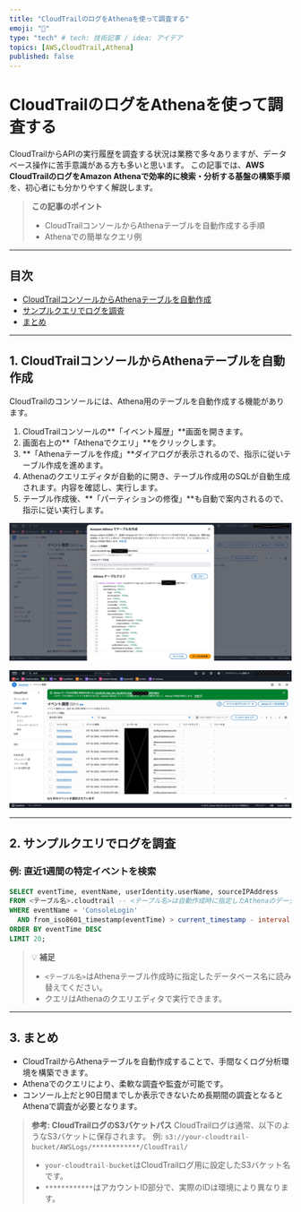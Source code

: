 ```yaml
---
title: "CloudTrailのログをAthenaを使って調査する"
emoji: "💭"
type: "tech" # tech: 技術記事 / idea: アイデア
topics: [AWS,CloudTrail,Athena]
published: false
---
```


# CloudTrailのログをAthenaを使って調査する

CloudTrailからAPIの実行履歴を調査する状況は業務で多々ありますが、データベース操作に苦手意識がある方も多いと思います。
この記事では、**AWS CloudTrailのログをAmazon Athenaで効率的に検索・分析する基盤の構築手順**を、初心者にも分かりやすく解説します。

> **この記事のポイント**
> - CloudTrailコンソールからAthenaテーブルを自動作成する手順
> - Athenaでの簡単なクエリ例

---

## 目次
- [CloudTrailコンソールからAthenaテーブルを自動作成](#cloudtrailコンソールからathenaテーブルを自動作成)
- [サンプルクエリでログを調査](#サンプルクエリでログを調査)
- [まとめ](#まとめ)

---

## 1. CloudTrailコンソールからAthenaテーブルを自動作成

CloudTrailのコンソールには、Athena用のテーブルを自動作成する機能があります。

1. CloudTrailコンソールの**「イベント履歴」**画面を開きます。
2. 画面右上の**「Athenaでクエリ」**をクリックします。
3. **「Athenaテーブルを作成」**ダイアログが表示されるので、指示に従いテーブル作成を進めます。
4. Athenaのクエリエディタが自動的に開き、テーブル作成用のSQLが自動生成されます。内容を確認し、実行します。
5. テーブル作成後、**「パーティションの修復」**も自動で案内されるので、指示に従い実行します。

![Athenaテーブル自動作成手順1](../images/cloudtrail-athena-setup-images/cloudtrail-event-history-1-1.png)

![Athenaテーブル自動作成手順2](../images/cloudtrail-athena-setup-images/cloudtrail-event-history-2-1.png)

---

## 2. サンプルクエリでログを調査

### 例: 直近1週間の特定イベントを検索

```sql
SELECT eventTime, eventName, userIdentity.userName, sourceIPAddress
FROM <テーブル名>.cloudtrail -- <テーブル名>は自動作成時に指定したAthenaのデータベース名に置き換えてください
WHERE eventName = 'ConsoleLogin'
  AND from_iso8601_timestamp(eventTime) > current_timestamp - interval '7' day
ORDER BY eventTime DESC
LIMIT 20;
```

> 💡 **補足**
> - `<テーブル名>`はAthenaテーブル作成時に指定したデータベース名に読み替えてください。
> - クエリはAthenaのクエリエディタで実行できます。

---

## 3. まとめ

- CloudTrailからAthenaテーブルを自動作成することで、手間なくログ分析環境を構築できます。
- Athenaでのクエリにより、柔軟な調査や監査が可能です。
- コンソール上だと90日間までしか表示できないため長期間の調査となるとAthenaで調査が必要となります。

> **参考: CloudTrailログのS3バケットパス**
> CloudTrailログは通常、以下のようなS3バケットに保存されます。
> 例: `s3://your-cloudtrail-bucket/AWSLogs/************/CloudTrail/`
> - `your-cloudtrail-bucket`はCloudTrailログ用に設定したS3バケット名です。
> - `************`はアカウントID部分で、実際のIDは環境により異なります。


